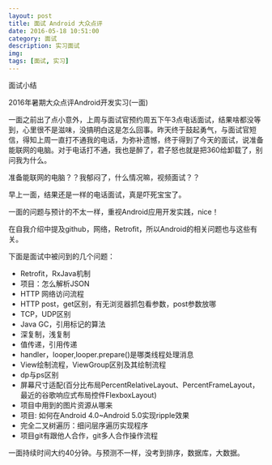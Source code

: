 ```yaml
---
layout: post
title: 面试 Android 大众点评
date: 2016-05-18 10:51:00
category: 面试
description: 实习面试
img:    
tags: [面试, 实习]
---
```


面试小结

2016年暑期大众点评Android开发实习(一面)

一面之前出了点小意外，上周与面试官预约周五下午3点电话面试，结果啥都没等到，心里很不是滋味，没搞明白这是怎么回事。昨天终于鼓起勇气，与面试官短信，得知上周一直打不通我的电话，为弥补遗憾，终于得到了今天的面试，说准备能联网的电脑。对于电话打不通，我也是醉了，君子怒也就是把360给卸载了，别问我为什么。

准备能联网的电脑？？我郁闷了，什么情况嘛，视频面试？？

早上一面，结果还是一样的电话面试，真是吓死宝宝了。

一面的问题与预计的不太一样，重视Android应用开发实践，nice！

在自我介绍中提及github，网络，Retrofit，所以Android的相关问题也与这些有关。

下面是面试中被问到的几个问题：

* Retrofit，RxJava机制
* 项目：怎么解析JSON
* HTTP 网络访问流程
* HTTP post，get区别，有无浏览器抓包看参数，post参数放哪
* TCP，UDP区别
* Java GC，引用标记的算法
* 深复制，浅复制
* 值传递，引用传递
* handler，looper,looper.prepare()是哪类线程处理消息
* View绘制流程，ViewGroup区别及其绘制流程
* dp与ps区别
* 屏幕尺寸适配(百分比布局PercentRelativeLayout、PercentFrameLayout，最近的谷歌响应式布局控件FlexboxLayout)
* 项目中用到的图片资源从哪来
* 项目: 如何在Android 4.0~Android 5.0实现ripple效果
* 完全二叉树遍历：细问层序遍历实现程序
* 项目git有跟他人合作，git多人合作操作流程

一面持续时间大约40分钟。与预测不一样，没考到排序，数据库，大数据。
